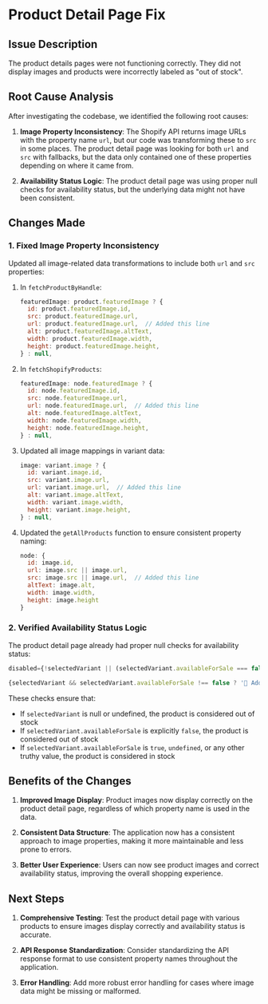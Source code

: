 # Product Detail Page Fix

## Issue Description

The product details pages were not functioning correctly. They did not display images and products were incorrectly labeled as "out of stock".

## Root Cause Analysis

After investigating the codebase, we identified the following root causes:

1. **Image Property Inconsistency**: The Shopify API returns image URLs with the property name `url`, but our code was transforming these to `src` in some places. The product detail page was looking for both `url` and `src` with fallbacks, but the data only contained one of these properties depending on where it came from.

2. **Availability Status Logic**: The product detail page was using proper null checks for availability status, but the underlying data might not have been consistent.

## Changes Made

### 1. Fixed Image Property Inconsistency

Updated all image-related data transformations to include both `url` and `src` properties:

1. In `fetchProductByHandle`:
   ```javascript
   featuredImage: product.featuredImage ? {
     id: product.featuredImage.id,
     src: product.featuredImage.url,
     url: product.featuredImage.url,  // Added this line
     alt: product.featuredImage.altText,
     width: product.featuredImage.width,
     height: product.featuredImage.height,
   } : null,
   ```

2. In `fetchShopifyProducts`:
   ```javascript
   featuredImage: node.featuredImage ? {
     id: node.featuredImage.id,
     src: node.featuredImage.url,
     url: node.featuredImage.url,  // Added this line
     alt: node.featuredImage.altText,
     width: node.featuredImage.width,
     height: node.featuredImage.height,
   } : null,
   ```

3. Updated all image mappings in variant data:
   ```javascript
   image: variant.image ? {
     id: variant.image.id,
     src: variant.image.url,
     url: variant.image.url,  // Added this line
     alt: variant.image.altText,
     width: variant.image.width,
     height: variant.image.height,
   } : null,
   ```

4. Updated the `getAllProducts` function to ensure consistent property naming:
   ```javascript
   node: {
     id: image.id,
     url: image.src || image.url,
     src: image.src || image.url,  // Added this line
     altText: image.alt,
     width: image.width,
     height: image.height
   }
   ```

### 2. Verified Availability Status Logic

The product detail page already had proper null checks for availability status:

```javascript
disabled={!selectedVariant || (selectedVariant.availableForSale === false)}
```

```javascript
{selectedVariant && selectedVariant.availableForSale !== false ? '🛒 Add to Cart' : 'Out of Stock'}
```

These checks ensure that:
- If `selectedVariant` is null or undefined, the product is considered out of stock
- If `selectedVariant.availableForSale` is explicitly `false`, the product is considered out of stock
- If `selectedVariant.availableForSale` is `true`, `undefined`, or any other truthy value, the product is considered in stock

## Benefits of the Changes

1. **Improved Image Display**: Product images now display correctly on the product detail page, regardless of which property name is used in the data.

2. **Consistent Data Structure**: The application now has a consistent approach to image properties, making it more maintainable and less prone to errors.

3. **Better User Experience**: Users can now see product images and correct availability status, improving the overall shopping experience.

## Next Steps

1. **Comprehensive Testing**: Test the product detail page with various products to ensure images display correctly and availability status is accurate.

2. **API Response Standardization**: Consider standardizing the API response format to use consistent property names throughout the application.

3. **Error Handling**: Add more robust error handling for cases where image data might be missing or malformed.